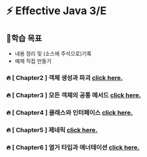 # ⚡ Effective Java 3/E

## 🎯학습 목표
* 내용 정리 및 (소스에 주석으로)기록 
* 예제 직접 만들기

### 🔥 [ Chapter2 ] 객체 생성과 파괴 [click here.](https://github.com/quedevel/que-code/blob/main/que-effective-java/src/com/quecode/chapter2/CHAPTER2.md)

### 🔥 [ Chapter3 ] 모든 객체의 공통 메서드 [click here.](https://github.com/quedevel/que-code/blob/main/que-effective-java/src/com/quecode/chapter3/CHAPTER3.md)

### 🔥 [ Chapter4 ] 클래스와 인터페이스 [click here.](https://github.com/quedevel/que-code/blob/main/que-effective-java/src/com/quecode/chapter4/CHAPTER4.md)

### 🔥 [ Chapter5 ] 제네릭 [click here.](https://github.com/quedevel/que-code/blob/main/que-effective-java/src/com/quecode/chapter5/CHAPTER5.md)

### 🔥 [ Chapter6 ] 열거 타입과 애너테이션 [click here.](https://github.com/quedevel/que-code/blob/main/que-effective-java/src/com/quecode/chapter6/CHAPTER6.md)